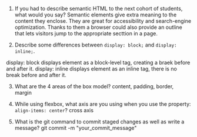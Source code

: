 1. If you had to describe semantic HTML to the next cohort of students, what would you say?
Semantic elements give extra meaning to the content they enclose. They are great for accessibility and search-engine optimization. Thanks to them a browser could also provide an outline that lets visitors jump to the appropriate secttion in a page. 

2. Describe some differences between ```display: block;``` and ```display: inline;```.

display: block displays element as a block-level tag, creating a braek before and after it.
display: inline displays element as an inline tag, there is no break before and after it.

3. What are the 4 areas of the box model?
content, padding, border, margin

4. While using flexbox, what axis are you using when you use the property: ```align-items: center```?
cross axis

5. What is the git command to commit staged changes as well as write a message?
 git commit -m "your_commit_message" 